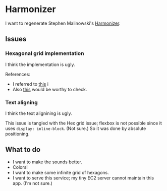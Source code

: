 # Harmonizer 

I want to regenerate Stephen Malinowski's [Harmonizer](http://www.musanim.com/harmonizer/). 

## Issues
### Hexagonal grid implementation
I think the implementation is ugly. 

References:
* I referred to [this](https://css-tricks.com/hexagons-and-beyond-flexible-responsive-grid-patterns-sans-media-queries/) i
* Also [this](https://www.redblobgames.com/grids/hexagons/) would be worthy to check. 

### Text aligning 
I think the text alignining is ugly. 

This issue is tangled with the Hex grid issue; flexbox is not possible since it uses `display: inline-block`. (Not sure.) So it was done by absolute positioning. 

## What to do 
* I want to make the sounds better. 
* Colors!
* I want to make some infinite grid of hexagons. 
* I want to serve this service; my tiny EC2 server cannot maintain this app. (I'm not sure.) 
